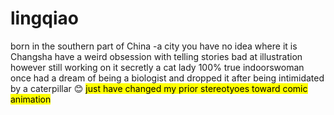 # lingqiao
 born in the southern part of China -a city you have no idea where it is Changsha
 have a weird obsession with telling stories
 bad at illustration however still working on it
 secretly a cat lady 100% true indoorswoman
 once had a dream of being a biologist and dropped it after being intimidated by a caterpillar
 :blush:
<mark>just have changed my prior stereotyoes toward comic animation</mark> 
